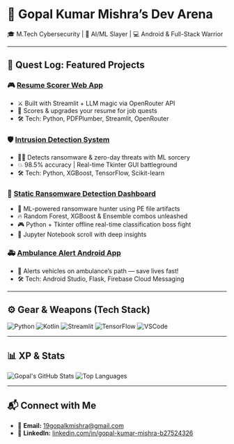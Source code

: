 # 👾 Gopal Kumar Mishra’s Dev Arena

🎓 M.Tech Cybersecurity | 🤖 AI/ML Slayer | 💻 Android & Full-Stack Warrior

---

## 🎯 Quest Log: Featured Projects

### 🎮 [Resume Scorer Web App](https://resume-scorer-app-chbjk2h5bckzcdb8taxf7w.streamlit.app/)
- ⚔️ Built with Streamlit + LLM magic via OpenRouter API
- 🎯 Scores & upgrades your resume for job quests
- 🛠️ Tech: Python, PDFPlumber, Streamlit, OpenRouter

### 🛡️ [Intrusion Detection System](https://github.com/gopalmishra1/-Intrusion-Detection-and-Prevention-for-Zero-Day-and-Ransomware-Attacks)
- 🕵️‍♂️ Detects ransomware & zero-day threats with ML sorcery
- 💥 98.5% accuracy | Real-time Tkinter GUI battleground
- 🛠️ Tech: Python, XGBoost, TensorFlow, Scikit-learn

### 🚨 [Static Ransomware Detection Dashboard](https://github.com/gopalmishra1/-Static-Ransomware-Detection-Dashboard)
- 🧩 ML-powered ransomware hunter using PE file artifacts
- 🔥 Random Forest, XGBoost & Ensemble combos unleashed
- 🎮 Python + Tkinter offline real-time classification boss fight
- 📓 Jupyter Notebook scroll with deep insights

### 🚑 [Ambulance Alert Android App](https://github.com/gopalmishra1/Ambulance-Alert-System)
- 🚨 Alerts vehicles on ambulance’s path — save lives fast!
- 🛠️ Tech: Android Studio, Flask, Firebase Cloud Messaging

---

## ⚙️ Gear & Weapons (Tech Stack)

![Python](https://img.shields.io/badge/-Python-3776AB?logo=python&logoColor=white&style=for-the-badge)
![Kotlin](https://img.shields.io/badge/-Kotlin-0095D5?logo=kotlin&logoColor=white&style=for-the-badge)
![Streamlit](https://img.shields.io/badge/-Streamlit-FF4B4B?logo=streamlit&logoColor=white&style=for-the-badge)
![TensorFlow](https://img.shields.io/badge/-TensorFlow-FF6F00?logo=tensorflow&logoColor=white&style=for-the-badge)
![VSCode](https://img.shields.io/badge/-VS%20Code-007ACC?logo=visual-studio-code&logoColor=white&style=for-the-badge)

---

## 📊 XP & Stats

![Gopal's GitHub Stats](https://github-readme-stats.vercel.app/api?username=gopalmishra1&show_icons=true&theme=tokyonight)
![Top Languages](https://github-readme-stats.vercel.app/api/top-langs/?username=gopalmishra1&layout=compact&theme=tokyonight)

---

## 📬 Connect with Me

- 📧 **Email:** 19gopalkmishra@gmail.com  
- 🔗 **LinkedIn:** [linkedin.com/in/gopal-kumar-mishra-b27524326](https://www.linkedin.com/in/gopal-kumar-mishra-b27524326/)
